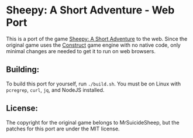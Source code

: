 # Sheepy: A Short Adventure - Web Port

This is a port of the game [Sheepy: A Short Adventure](https://store.steampowered.com/app/1568400/Sheepy_A_Short_Adventure/) to the web. Since the original game uses the [Construct](https://www.construct.net/en) game engine with no native code, only minimal changes are needed to get it to run on web browsers.

## Building:
To build this port for yourself, run `./build.sh`. You must be on Linux with `pcregrep`, `curl`, `jq`, and NodeJS installed.

## License:
The copyright for the original game belongs to MrSuicideSheep, but the patches for this port are under the MIT license.